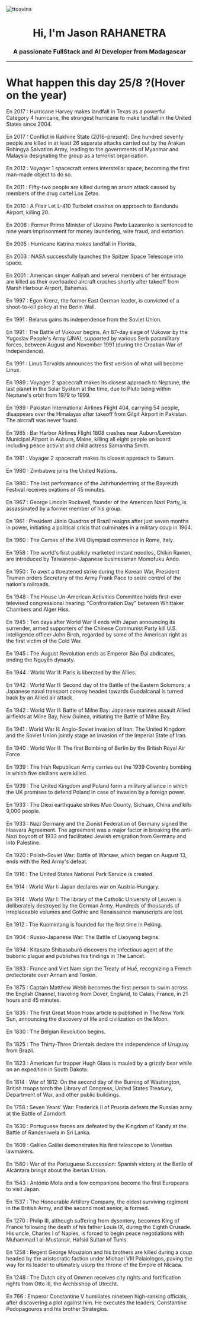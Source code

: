 
<p align="left"> <img src="https://komarev.com/ghpvc/?username=ttoavina&label=Profile%20views&color=0e75b6&style=flat" alt="ttoavina" /> </p>
<h1 align="center">Hi, I'm Jason RAHANETRA</h1>
<h3 align="center">A passionate FullStack and AI Developer from Madagascar</h3>
    
<hr/>
<h1> What happen this day 25/8 ?(Hover on the year)</h1>

En 2017 : Hurricane Harvey makes landfall in Texas as a powerful Category 4 hurricane, the strongest hurricane to make landfall in the United States since 2004.
<br/><br/>
En 2017 : Conflict in Rakhine State (2016–present): One hundred seventy people are killed in at least 26 separate attacks carried out by the Arakan Rohingya Salvation Army, leading to the governments of Myanmar and Malaysia designating the group as a terrorist organisation.
<br/><br/>
En 2012 : Voyager 1 spacecraft enters interstellar space, becoming the first man-made object to do so.
<br/><br/>
En 2011 : Fifty-two people are killed during an arson attack caused by members of the drug cartel Los Zetas.
<br/><br/>
En 2010 : A Filair Let L-410 Turbolet crashes on approach to Bandundu Airport, killing 20.
<br/><br/>
En 2006 : Former Prime Minister of Ukraine Pavlo Lazarenko is sentenced to nine years imprisonment for money laundering, wire fraud, and extortion.
<br/><br/>
En 2005 : Hurricane Katrina makes landfall in Florida.
<br/><br/>
En 2003 : NASA successfully launches the Spitzer Space Telescope into space.
<br/><br/>
En 2001 : American singer Aaliyah and several members of her entourage are killed as their overloaded aircraft crashes shortly after takeoff from Marsh Harbour Airport, Bahamas.
<br/><br/>
En 1997 : Egon Krenz, the former East German leader, is convicted of a shoot-to-kill policy at the Berlin Wall.
<br/><br/>
En 1991 : Belarus gains its independence from the Soviet Union.
<br/><br/>
En 1991 : The Battle of Vukovar begins. An 87-day siege of Vukovar by the Yugoslav People's Army (JNA), supported by various Serb paramilitary forces, between August and November 1991 (during the Croatian War of Independence).
<br/><br/>
En 1991 : Linus Torvalds announces the first version of what will become Linux.
<br/><br/>
En 1989 : Voyager 2 spacecraft makes its closest approach to Neptune, the last planet in the Solar System at the time, due to Pluto being within Neptune's orbit from 1979 to 1999.
<br/><br/>
En 1989 : Pakistan International Airlines Flight 404, carrying 54 people, disappears over the Himalayas after takeoff from Gilgit Airport in Pakistan. The aircraft was never found.
<br/><br/>
En 1985 : Bar Harbor Airlines Flight 1808 crashes near Auburn/Lewiston Municipal Airport in Auburn, Maine, killing all eight people on board including peace activist and child actress Samantha Smith.
<br/><br/>
En 1981 : Voyager 2 spacecraft makes its closest approach to Saturn.
<br/><br/>
En 1980 : Zimbabwe joins the United Nations.
<br/><br/>
En 1980 : The last performance of the Jahrhundertring at the Bayreuth Festival receives ovations of 45 minutes.
<br/><br/>
En 1967 : George Lincoln Rockwell, founder of the American Nazi Party, is assassinated by a former member of his group.
<br/><br/>
En 1961 : President Jânio Quadros of Brazil resigns after just seven months in power, initiating a political crisis that culminates in a military coup in 1964.
<br/><br/>
En 1960 : The Games of the XVII Olympiad commence in Rome, Italy.
<br/><br/>
En 1958 : The world's first publicly marketed instant noodles, Chikin Ramen, are introduced by Taiwanese-Japanese businessman Momofuku Ando.
<br/><br/>
En 1950 : To avert a threatened strike during the Korean War, President Truman orders Secretary of the Army Frank Pace to seize control of the nation's railroads.
<br/><br/>
En 1948 : The House Un-American Activities Committee holds first-ever televised congressional hearing: "Confrontation Day" between Whittaker Chambers and Alger Hiss.
<br/><br/>
En 1945 : Ten days after World War II ends with Japan announcing its surrender, armed supporters of the Chinese Communist Party kill U.S. intelligence officer John Birch, regarded by some of the American right as the first victim of the Cold War.
<br/><br/>
En 1945 : The August Revolution ends as Emperor Bảo Đại abdicates, ending the Nguyễn dynasty.
<br/><br/>
En 1944 : World War II: Paris is liberated by the Allies.
<br/><br/>
En 1942 : World War II: Second day of the Battle of the Eastern Solomons; a Japanese naval transport convoy headed towards Guadalcanal is turned back by an Allied air attack.
<br/><br/>
En 1942 : World War II: Battle of Milne Bay: Japanese marines assault Allied airfields at Milne Bay, New Guinea, initiating the Battle of Milne Bay.
<br/><br/>
En 1941 : World War II: Anglo-Soviet invasion of Iran: The United Kingdom and the Soviet Union jointly stage an invasion of the Imperial State of Iran.
<br/><br/>
En 1940 : World War II: The first Bombing of Berlin by the British Royal Air Force.
<br/><br/>
En 1939 : The Irish Republican Army carries out the 1939 Coventry bombing in which five civilians were killed.
<br/><br/>
En 1939 : The United Kingdom and Poland form a military alliance in which the UK promises to defend Poland in case of invasion by a foreign power.
<br/><br/>
En 1933 : The Diexi earthquake strikes Mao County, Sichuan, China and kills 9,000 people.
<br/><br/>
En 1933 : Nazi Germany and the Zionist Federation of Germany signed the Haavara Agreement. The agreement was a major factor in breaking the anti-Nazi boycott of 1933 and facilitated Jewish emigration from Germany and into Palestine.
<br/><br/>
En 1920 : Polish–Soviet War: Battle of Warsaw, which began on August 13, ends with the Red Army's defeat.
<br/><br/>
En 1916 : The United States National Park Service is created.
<br/><br/>
En 1914 : World War I: Japan declares war on Austria-Hungary.
<br/><br/>
En 1914 : World War I: The library of the Catholic University of Leuven is deliberately destroyed by the German Army. Hundreds of thousands of irreplaceable volumes and Gothic and Renaissance manuscripts are lost.
<br/><br/>
En 1912 : The Kuomintang is founded for the first time in Peking.
<br/><br/>
En 1904 : Russo-Japanese War: The Battle of Liaoyang begins.
<br/><br/>
En 1894 : Kitasato Shibasaburō discovers the infectious agent of the bubonic plague and publishes his findings in The Lancet.
<br/><br/>
En 1883 : France and Viet Nam sign the Treaty of Huế, recognizing a French protectorate over Annam and Tonkin.
<br/><br/>
En 1875 : Captain Matthew Webb becomes the first person to swim across the English Channel, traveling from Dover, England, to Calais, France, in 21 hours and 45 minutes.
<br/><br/>
En 1835 : The first Great Moon Hoax article is published in The New York Sun, announcing the discovery of life and civilization on the Moon.
<br/><br/>
En 1830 : The Belgian Revolution begins.
<br/><br/>
En 1825 : The Thirty-Three Orientals declare the independence of Uruguay from Brazil.
<br/><br/>
En 1823 : American fur trapper Hugh Glass is mauled by a grizzly bear while on an expedition in South Dakota.
<br/><br/>
En 1814 : War of 1812: On the second day of the Burning of Washington, British troops torch the Library of Congress, United States Treasury, Department of War, and other public buildings.
<br/><br/>
En 1758 : Seven Years' War: Frederick II of Prussia defeats the Russian army at the Battle of Zorndorf.
<br/><br/>
En 1630 : Portuguese forces are defeated by the Kingdom of Kandy at the Battle of Randeniwela in Sri Lanka.
<br/><br/>
En 1609 : Galileo Galilei demonstrates his first telescope to Venetian lawmakers.
<br/><br/>
En 1580 : War of the Portuguese Succession: Spanish victory at the Battle of Alcântara brings about the Iberian Union.
<br/><br/>
En 1543 : António Mota and a few companions become the first Europeans to visit Japan.
<br/><br/>
En 1537 : The Honourable Artillery Company, the oldest surviving regiment in the British Army, and the second most senior, is formed.
<br/><br/>
En 1270 : Philip III, although suffering from dysentery, becomes King of France following the death of his father Louis IX, during the Eighth Crusade. His uncle, Charles I of Naples, is forced to begin peace negotiations with Muhammad I al-Mustansir, Hafsid Sultan of Tunis.
<br/><br/>
En 1258 : Regent George Mouzalon and his brothers are killed during a coup headed by the aristocratic faction under Michael VIII Palaiologos, paving the way for its leader to ultimately usurp the throne of the Empire of Nicaea.
<br/><br/>
En 1248 : The Dutch city of Ommen receives city rights and fortification rights from Otto III, the Archbishop of Utrecht.
<br/><br/>
En 766 : Emperor Constantine V humiliates nineteen high-ranking officials, after discovering a plot against him. He executes the leaders, Constantine Podopagouros and his brother Strategios.
<br/><br/>
